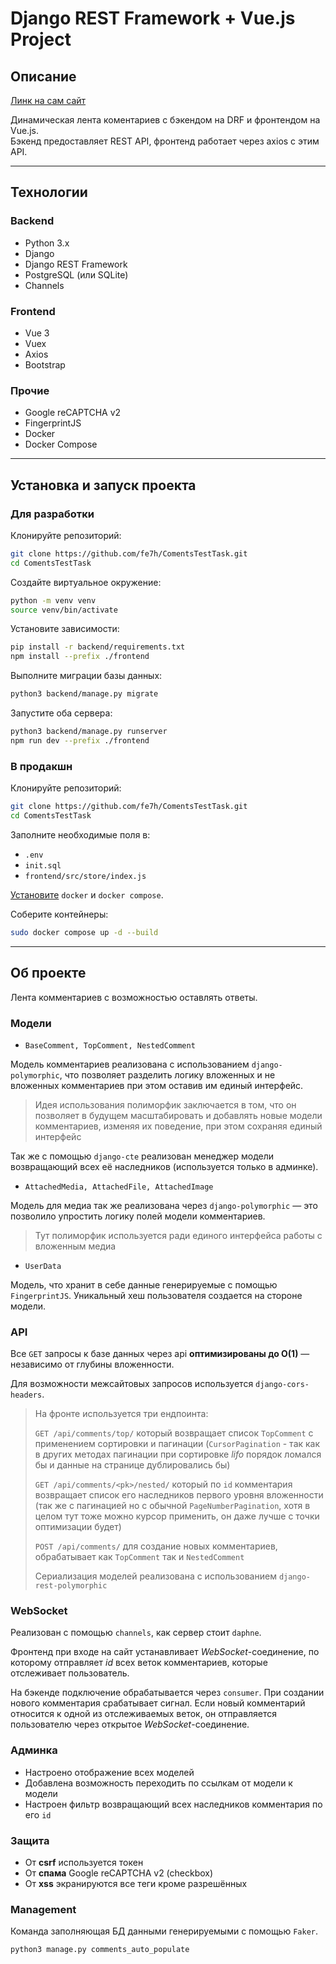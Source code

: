 # Django REST Framework + Vue.js Project

## Описание

[Линк на сам сайт](http://213.111.146.176/)

Динамическая лента коментариев с бэкендом на DRF и фронтендом на Vue.js.  
Бэкенд предоставляет REST API, фронтенд работает через axios с этим API.

---

## Технологии

### Backend
- Python 3.x
- Django
- Django REST Framework
- PostgreSQL (или SQLite)
- Channels

### Frontend
- Vue 3
- Vuex
- Axios
- Bootstrap

### Прочие
- Google reCAPTCHA v2
- FingerprintJS
- Docker
- Docker Compose

---

## Установка и запуск проекта

### Для разработки

Клонируйте репозиторий:

``` bash
git clone https://github.com/fe7h/ComentsTestTask.git
cd ComentsTestTask
```

Создайте виртуальное окружение:

``` bash
python -m venv venv
source venv/bin/activate 
```

Установите зависимости:

``` bash
pip install -r backend/requirements.txt
npm install --prefix ./frontend
```

Выполните миграции базы данных:

``` bash
python3 backend/manage.py migrate
```

Запустите оба сервера:

``` bash
python3 backend/manage.py runserver
npm run dev --prefix ./frontend
```

### В продакшн 

Клонируйте репозиторий:

``` bash
git clone https://github.com/fe7h/ComentsTestTask.git
cd ComentsTestTask
```
Заполните необходимые поля в:

- `.env`
- `init.sql`
- `frontend/src/store/index.js`

[Установите](https://docs.docker.com/engine/install/ubuntu/) `docker` и `docker compose`.

Соберите контейнеры:

``` bash
sudo docker compose up -d --build
```

---

## Об проекте

Лента комментариев с возможностью оставлять ответы. 

### Модели

- `BaseComment, TopComment, NestedComment`

Модель комментариев реализована с использованием `django-polymorphic`, 
что позволяет разделить логику вложенных и не вложенных комментариев при 
этом оставив им единый интерфейс.

> Идея использования полиморфик заключается в том, 
> что он позволяет в будущем масштабировать и добавлять новые модели комментариев, 
> изменяя их поведение, при этом сохраняя единый интерфейс

Так же с помощью `django-cte` реализован менеджер модели возвращающий 
всех её наследников (используется только в админке).

- `AttachedMedia, AttachedFile, AttachedImage`

Модель для медиа так же реализована через `django-polymorphic` — 
это позволило упростить логику полей модели комментариев.

> Тут полиморфик используется ради единого интерфейса 
> работы с вложенным медиа

- `UserData`

Модель, что хранит в себе данные генерируемые с помощью `FingerprintJS`.
Уникальный хеш пользователя создается на стороне модели.

### API

Все `GET` запросы к базе данных через api **оптимизированы до O(1)** — независимо от глубины вложенности.

Для возможности межсайтовых запросов используется `django-cors-headers`.

> На фронте используется три ендпоинта:
>
> `GET /api/comments/top/` который возвращает список `TopComment` 
> с применением сортировки и пагинации (`CursorPagination` - так как в других 
> методах пагинации при сортировке *lifo* порядок ломался бы и данные на странице дублировались бы)
> 
> `GET /api/comments/<pk>/nested/` который по `id` комментария 
> возвращает список его наследников первого уровня вложенности 
> (так же с пагинацией но с обычной `PageNumberPagination`, хотя в целом тут тоже 
> можно курсор применить, он даже лучше с точки оптимизации будет)
> 
> `POST /api/comments/` для создание новых комментариев, обрабатывает как
> `TopComment` так и `NestedComment`
> 
> Сериализация моделей реализована с использованием `django-rest-polymorphic`


### WebSocket

Реализован с помощью `channels`, как сервер стоит `daphne`. 

Фронтенд при входе на сайт устанавливает *WebSocket*-соединение, 
по которому отправляет *id* всех веток комментариев, 
которые отслеживает пользователь.

На бэкенде подключение обрабатывается через `consumer`. 
При создании нового комментария срабатывает сигнал. 
Если новый комментарий относится к одной из отслеживаемых веток, 
он отправляется пользователю через открытое *WebSocket*-соединение.

### Админка

- Настроено отображение всех моделей
- Добавлена возможность переходить по ссылкам от модели к модели
- Настроен фильтр возвращающий всех наследников комментария по его `id`

### Защита
- От **csrf** используется токен
- От **спама** Google reCAPTCHA v2 (checkbox)
- От **xss** экранируются все теги кроме разрешённых  

### Management

Команда заполняющая БД данными генерируемыми с помощью `Faker`.

``` bash
python3 manage.py comments_auto_populate
```
